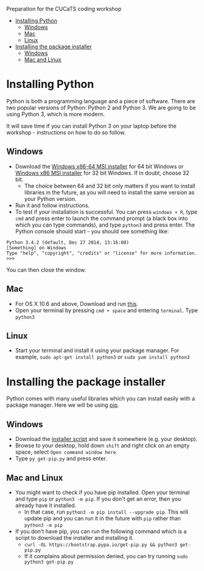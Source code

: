 Preparation for the CUCaTS coding workshop

<!-- MarkdownTOC autolink=true bracket=round -->

- [Installing Python](#installing-python)
    - [Windows](#windows)
    - [Mac](#mac)
    - [Linux](#linux)
- [Installing the package installer](#installing-the-package-installer)
    - [Windows](#windows-1)
    - [Mac and Linux](#mac-and-linux)

<!-- /MarkdownTOC -->


# Installing Python

Python is both a programming language and a piece of software. There are two popular versions of Python: Python 2 and Python 3. We are going to be using Python 3, which is more modern.

It will save time if you can install Python 3 on your laptop before the workshop - instructions on how to do so follow.

## Windows

* Download the [Windows x86-64 MSI installer](https://www.python.org/ftp/python/3.4.2/python-3.4.2.amd64.msi) for 64 bit Windows or [Windows x86 MSI installer](https://www.python.org/ftp/python/3.4.2/python-3.4.2.amd64.msi) for 32 bit Windows. If in doubt, choose 32 bit.
    * The choice between 64 and 32 bit only matters if you want to install libraries in the future, as you will need to install the same version as your Python version.
* Run it and follow instructions.
* To test if your installation is successful. You can press `windows + R`, type `cmd` and press enter to launch the command prompt (a black box into which you can type commands), and type `python3` and press enter. The Python console should start - you should see something like:
```
Python 3.4.2 (default, Dec 27 2014, 13:16:08) 
[Something] on Windows
Type "help", "copyright", "credits" or "license" for more information.
>>>
```
You can then close the window.

## Mac

* For OS X 10.6 and above, Download and run [this](https://www.python.org/ftp/python/3.4.2/python-3.4.2-macosx10.6.pkg).
* Open your terminal by pressing `cmd + space` and entering `terminal`. Type `python3`

## Linux

* Start your terminal and install it using your package manager. For example, `sudo apt-get install python3` or `sudo yum install python3`

# Installing the package installer

Python comes with many useful libraries which you can install easily with a package manager. Here we will be using [pip](https://pip.pypa.io/en/latest/installing.html). 

## Windows
* Download the [installer script](https://bootstrap.pypa.io/get-pip.py) and save it somewhere (e.g. your desktop). 
* Browse to your desktop, hold down `shift` and right click on an empty space, select `Open command window here`.
* Type `py get-pip.py` and press enter.

## Mac and Linux
* You might want to check if you have pip installed. Open your terminal and type `pip` or `python3 -m pip`. If you don't get an error, then you already have it installed. 
    * In that case, run `python3 -m pip install --upgrade pip`. This will update pip and you can run it in the future with `pip` rather than `python3 -m pip`
* If you don't have pip, you can run the following command which is a script to download the installer and installing it.
    - `curl -OL https://bootstrap.pypa.io/get-pip.py && python3 get-pip.py`
    - If it complains about permission denied, you can try running `sudo python3 get-pip.py`
